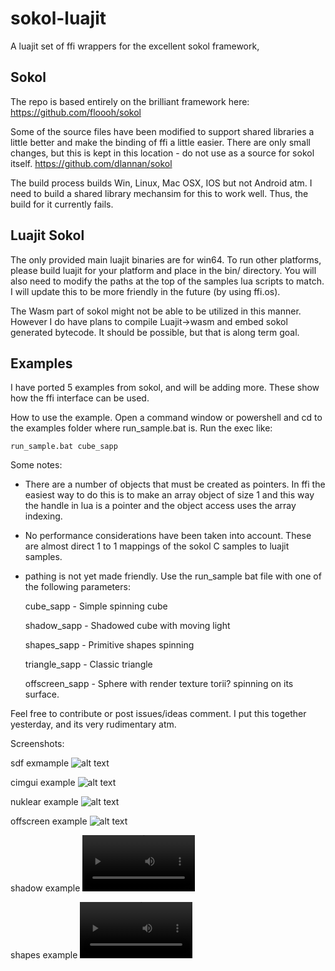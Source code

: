 # sokol-luajit
A luajit set of ffi wrappers for the excellent sokol framework,

## Sokol
The repo is based entirely on the brilliant framework here:
https://github.com/floooh/sokol

Some of the source files have been modified to support shared libraries a little better and make the binding of ffi a little easier. There are only small changes, but this is kept in this location - do not use as a source for sokol itself.
https://github.com/dlannan/sokol

The build process builds Win, Linux, Mac OSX, IOS but not Android atm. I need to build a shared library mechansim for this to work well. Thus, the build for it currently fails.

## Luajit Sokol
The only provided main luajit binaries are for win64. 
To run other platforms, please build luajit for your platform and place in the bin/<your platform> directory.
You will also need to modify the paths at the top of the samples lua scripts to match. I will update this to be more friendly in the future (by using ffi.os).

The Wasm part of sokol might not be able to be utilized in this manner. However I do have plans to compile Luajit->wasm and embed sokol generated bytecode. It should be possible, but that is along term goal.

## Examples
I have ported 5 examples from sokol, and will be adding more. These show how the ffi interface can be used.

How to use the example. Open a command window or powershell and cd to the examples folder where run_sample.bat is.
Run the exec like:

```run_sample.bat cube_sapp```


Some notes:
- There are a number of objects that must be created as pointers. In ffi the easiest way to do this is to make an array object of size 1 and this way the handle in lua is a pointer and the object access uses the array indexing.
- No performance considerations have been taken into account. These are almost direct 1 to 1 mappings of the sokol C samples to luajit samples. 
- pathing is not yet made friendly. Use the run_sample bat file with one of the following parameters:

   cube_sapp        - Simple spinning cube

   shadow_sapp      - Shadowed cube with moving light

   shapes_sapp      - Primitive shapes spinning

   triangle_sapp    - Classic triangle

   offscreen_sapp   - Sphere with render texture torii? spinning on its surface.


Feel free to contribute or post issues/ideas comment. I put this together yesterday, and its very rudimentary atm.

Screenshots:

sdf exmample 
![alt text](https://github.com/dlannan/sokol-luajit/blob/main/media/2024-10-30_11-48.png "sdf Example")

cimgui example
![alt text](https://github.com/dlannan/sokol-luajit/blob/main/media/cimgui_sapp.png "cimgui Example")

nuklear example
![alt text](https://github.com/dlannan/sokol-luajit/blob/main/media/nuklear_sapp.png "nuklear Example")

offscreen example
![alt text](https://github.com/dlannan/sokol-luajit/blob/main/media/offscreen_sappjpeg.jpeg "offscreen Example")

shadow example
<video src='https://github.com/dlannan/sokol-luajit/blob/main/media/2024-10-07%2011-31-08.mp4' width=180/>

shapes example
<video src='https://github.com/dlannan/sokol-luajit/blob/main/media/2024-10-07%2011-32-21.mp4' width=180/>